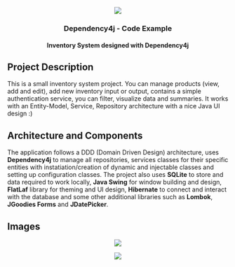 
<p align="center">
  <img src="https://i.imgur.com/OE3AM94.png"/>
</p>

<h3 align="center">Dependency4j - Code Example</h3>
<h4 align="center">Inventory System designed with Dependency4j</h4>

## Project Description

This is a small inventory system project. You can manage products (view, add and edit), add new inventory 
input or output, contains a simple authentication service, you can filter, visualize data and summaries.
It works with an Entity-Model, Service, Repository architecture with a nice Java UI design :)

## Architecture and Components

The application follows a DDD (Domain Driven Design) architecture, uses **Dependency4j** to manage all repositories, 
services classes for their specific entities with instatiation/creation of dynamic and injectable classes and setting 
up configuration classes. The project also uses **SQLite** to store and data required to work locally, **Java Swing** 
for window building and design, **FlatLaf** library for theming and UI design, **Hibernate** to connect and interact
with the database and some other additional libraries such as **Lombok**, **JGoodies Forms** and **JDatePicker**. 

## Images

<p align="center">
  <img src="https://i.imgur.com/mfwvFsD.png"/>
</p>
<p align="center">
  <img src="https://i.imgur.com/QY8mu0Q.png"/>
</p>
